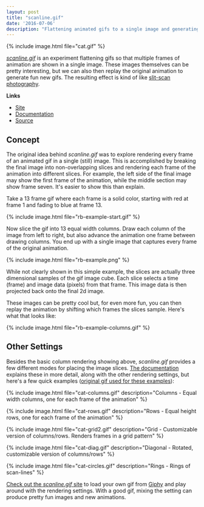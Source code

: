 ```yaml
---
layout: post
title: "scanline.gif"
date: '2016-07-06'
description: "Flattening animated gifs to a single image and generating a slit-scan like effect."
---
```


{% include image.html file="cat.gif" %}

*[scanline.gif][site]* is an experiment flattening gifs so that multiple frames of animation are shown in a single image. These images themselves can be pretty interesting, but we can also then replay the original animation to generate fun new gifs. The resulting effect is kind of like [slit-scan photography](https://en.wikipedia.org/wiki/Slit-scan_photography).

**Links**

* [Site][site]
* [Documentation][documentation]
* [Source][source]


## Concept
The original idea behind *scanline.gif* was to explore rendering every frame of an animated gif in a single (still) image. This is accomplished by breaking the final image into non-overlapping slices and rendering each frame of the animation into different slices. For example, the left side of the final image may show the first frame of the animation, while the middle section may show frame seven. It's easier to show this than explain.

Take a 13 frame gif where each frame is a solid color, starting with red at frame 1 and fading to blue at frame 13.

{% include image.html file="rb-example-start.gif" %}

Now slice the gif into 13 equal width columns. Draw each column of the image from left to right, but also advance the animation one frame between drawing columns. You end up with a single image that captures every frame of the original animation.

{% include image.html file="rb-example.png" %}

While not clearly shown in this simple example, the slices are actually three dimensional samples of the gif image cube. Each slice selects a time (frame) and  image data (pixels) from that frame. This image data is then projected back onto the final 2d image.

These images can be pretty cool but, for even more fun, you can then replay the animation by shifting which frames the slices sample. Here's what that looks like:

{% include image.html file="rb-example-columns.gif" %}



## Other Settings
Besides the basic column rendering showing above, *scanline.gif* provides a few different modes for placing the image slices. [The documentation][documentation] explains these in more detail, along with the other rendering settings, but here's a few quick examples ([original gif used for these examples](https://media2.giphy.com/media/jb5WFJTgSSonu/giphy.gif)):


{% include image.html file="cat-columns.gif" description="Columns - Equal width columns, one for each frame of the animation" %}

{% include image.html file="cat-rows.gif" description="Rows - Equal height rows, one for each frame of the animation" %}


{% include image.html file="cat-grid2.gif" description="Grid - Customizable version of columns/rows. Renders frames in a grid pattern" %}


{% include image.html file="cat-diag.gif" description="Diagonal - Rotated, customizable version of columns/rows" %}

{% include image.html file="cat-circles.gif" description="Rings - Rings of scan-lines" %}

[Check out the *scanline.gif* site][site] to load your own gif from [Giphy](https://giphy.com) and play around with the rendering settings. With a good gif, mixing the setting can produce pretty fun images and new animations.




[site]: https://mattbierner.github.io/scanline-gif/
[source]: https://github.com/mattbierner/scanline-gif
[documentation]: https://github.com/mattbierner/scanline-gif/blob/gh-pages/documentation/about.md